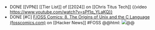 - DONE [[VPN]] [[Tier List]] of [[2024]] on [[Chris Titus Tech]]
  {{video https://www.youtube.com/watch?v=sPf1q_YLaKQ}}
- DONE [#C] [F/OSS Comics: 8. The Origins of Unix and the C Language (fosscomics.com)](https://news.ycombinator.com/item?id=40061298) on [[Hacker News]] #FOSS
  @@html: <img src="https://fosscomics.com/8.%20The%20Origins%20of%20Unix%20and%20the%20C%20Language/images/8_2.png" class="article-cover" />@@